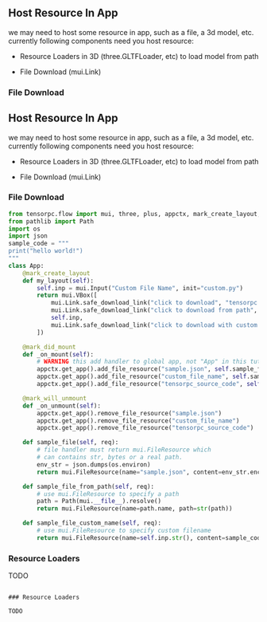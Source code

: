 ## Host Resource In App

we may need to host some resource in app, such as a file, a 3d model, etc. currently following components need you host resource:

* Resource Loaders in 3D (three.GLTFLoader, etc) to load model from path

* File Download (mui.Link)


### File Download

## Host Resource In App

we may need to host some resource in app, such as a file, a 3d model, etc. currently following components need you host resource:

* Resource Loaders in 3D (three.GLTFLoader, etc) to load model from path

* File Download (mui.Link)


### File Download

```Python
from tensorpc.flow import mui, three, plus, appctx, mark_create_layout, mark_did_mount, mark_will_unmount
from pathlib import Path 
import os 
import json
sample_code = """
print("hello world!")
"""
class App:
    @mark_create_layout
    def my_layout(self):
        self.inp = mui.Input("Custom File Name", init="custom.py")
        return mui.VBox([
            mui.Link.safe_download_link("click to download", "tensorpc://sample.json"),
            mui.Link.safe_download_link("click to download from path", "tensorpc://tensorpc_source_code"),
            self.inp,
            mui.Link.safe_download_link("click to download with custom name", "tensorpc://custom_file_name"),
        ])

    @mark_did_mount
    def _on_mount(self):
        # WARNING this add handler to global app, not "App" in this tutorial
        appctx.get_app().add_file_resource("sample.json", self.sample_file)
        appctx.get_app().add_file_resource("custom_file_name", self.sample_file_custom_name)
        appctx.get_app().add_file_resource("tensorpc_source_code", self.sample_file_from_path)

    @mark_will_unmount
    def _on_unmount(self):
        appctx.get_app().remove_file_resource("sample.json")
        appctx.get_app().remove_file_resource("custom_file_name")
        appctx.get_app().remove_file_resource("tensorpc_source_code")

    def sample_file(self, req):
        # file handler must return mui.FileResource which 
        # can contains str, bytes or a real path.
        env_str = json.dumps(os.environ)
        return mui.FileResource(name="sample.json", content=env_str.encode())

    def sample_file_from_path(self, req):
        # use mui.FileResource to specify a path
        path = Path(mui.__file__).resolve()
        return mui.FileResource(name=path.name, path=str(path))

    def sample_file_custom_name(self, req):
        # use mui.FileResource to specify custom filename
        return mui.FileResource(name=self.inp.str(), content=sample_code.encode())

```

### Resource Loaders

TODO
```

### Resource Loaders

TODO